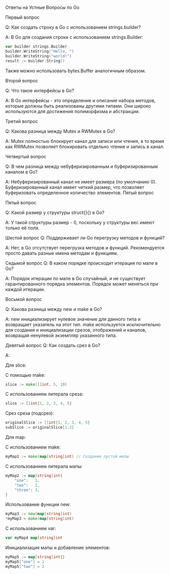 Ответы на Устные Вопросы по Go

Первый вопрос
 
Q: Как создать строку в Go с использованием strings.builder?

A: В Go для создания строки с использованием strings.Builder:

```go
var builder strings.Builder
builder.WriteString("Hello, ")
builder.WriteString("world!")
result := builder.String()
```

Также можно использовать bytes.Buffer аналогичным образом.


Второй вопрос

Q: Что такое интерфейсы в Go?

A: В Go интерфейсы - это определение и описание набора методов, которые должны быть реализованы другими типами. Они широко используются для достижения полиморфизма и абстракции.


Третий вопрос

Q: Какова разница между Mutex и RWMutex в Go?

A: Mutex полностью блокирует канал для записи или чтения, в то время как RWMutex позволяет блокировать отдельно чтение и запись в канал.


Четвертый вопрос

Q: В чем разница между небуферизированным и буферизированным каналом в Go?

A:
Небуферизированный канал не имеет размера (по умолчанию 0).
Буферизированный канал имеет четкий размер, что позволяет буферизовать определенное количество элементов.
Пятый вопрос


Пятый вопрос

Q: Какой размер у структуры struct{}{} в Go?

A: У такой структуры размер - 0, поскольку у структуры вес имеют только её поля.


Шестой вопрос
Q: Поддерживает ли Go перегрузку методов и функций?

A: Нет, в Go отсутствует перегрузка методов и функций. Рекомендуется просто давать разные имена методам и функциям.


Седьмой вопрос
Q: В каком порядке происходит итерация по мапе в Go?

A: Порядок итерации по мапе в Go случайный, и не существует гарантированного порядка элементов. Порядок может меняться при каждой итерации.


Восьмой вопрос

Q: Какова разница между new и make в Go?

A:
new инициализирует нулевое значение для данного типа и возвращает указатель на этот тип.
make используется исключительно для создания и инициализации срезов, отображений и каналов, возвращая ненулевой экземпляр указанного типа.


Девятый вопрос
Q: Как создать срез в Go?

A:

Для slice:

С помощью make:

```go
slice := make([]int, 5, 10)
```
 
С использованием литерала среза:

```go
slice := []int{1, 2, 3, 4, 5}
```


Срез среза (подсрез):

```go
originalSlice := []int{1, 2, 3, 4, 5}
subSlice := originalSlice[1:3] 
```

Для map:

С использованием make:

```go
myMap1 := make(map[string]int) // Создание пустой мапы
```

С использованием литерала мапы:

```go
myMap2 := map[string]int{
    "one":   1,
    "two":   2,
    "three": 3,
}
```

Использование функции new:

```go
myMap3 := new(map[string]int)
*myMap3 = make(map[string]int)
```

С использованием var:
```go
var myMap4 map[string]int 
```


Инициализация мапы и добавление элементов:

```go
myMap5 := map[string]int{}
myMap5["one"] = 1
myMap5["two"] = 2
```
